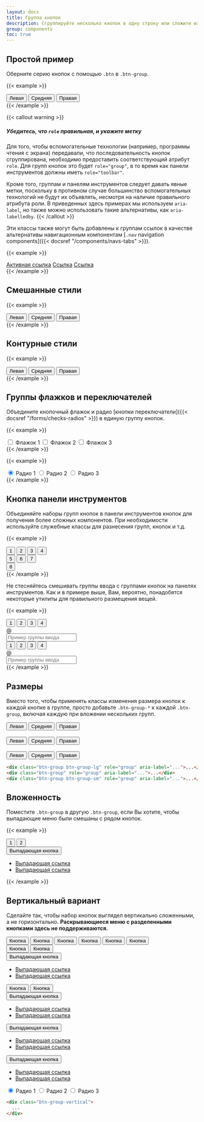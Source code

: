 ```yaml
---
layout: docs
title: Группа кнопок
description: Сгруппируйте несколько кнопок в одну строку или сложите их в вертикальный столбец.
group: components
toc: true
---
```


## Простой пример

Оберните серию кнопок с помощью `.btn` в `.btn-group`.

{{< example >}}
<div class="btn-group" role="group" aria-label="Простой пример">
  <button type="button" class="btn btn-primary">Левая</button>
  <button type="button" class="btn btn-primary">Средняя</button>
  <button type="button" class="btn btn-primary">Правая</button>
</div>
{{< /example >}}

{{< callout warning >}}
##### Убедитесь, что `role` правильная, и укажите метку

Для того, чтобы вспомогательные технологии (например, программы чтения с экрана) передавали, что последовательность кнопок сгруппирована, необходимо предоставить соответствующий атрибут `role`. Для групп кнопок это будет `role="group"`, в то время как панели инструментов должны иметь `role="toolbar"`.

Кроме того, группам и панелям инструментов следует давать явные метки, поскольку в противном случае большинство вспомогательных технологий не будут их объявлять, несмотря на наличие правильного атрибута роли. В приведенных здесь примерах мы используем `aria-label`, но также можно использовать такие альтернативы, как `aria-labelledby`.
{{< /callout >}}

Эти классы также могут быть добавлены к группам ссылок в качестве альтернативы навигационным компонентам [`.nav` navigation components]({{< docsref "/components/navs-tabs" >}}).

{{< example >}}
<div class="btn-group">
  <a href="#" class="btn btn-primary active" aria-current="page">Активная ссылка</a>
  <a href="#" class="btn btn-primary">Ссылка</a>
  <a href="#" class="btn btn-primary">Ссылка</a>
</div>
{{< /example >}}

## Смешанные стили

{{< example >}}
<div class="btn-group" role="group" aria-label="Basic mixed styles example">
  <button type="button" class="btn btn-danger">Левая</button>
  <button type="button" class="btn btn-warning">Средняя</button>
  <button type="button" class="btn btn-success">Правая</button>
</div>
{{< /example >}}

## Контурные стили

{{< example >}}
<div class="btn-group" role="group" aria-label="Basic outlined example">
  <button type="button" class="btn btn-outline-primary">Левая</button>
  <button type="button" class="btn btn-outline-primary">Средняя</button>
  <button type="button" class="btn btn-outline-primary">Правая</button>
</div>
{{< /example >}}

## Группы флажков и переключателей

Объедините кнопочный флажок и радио [кнопки переключатели]({{< docsref "/forms/checks-radios" >}}) в единую группу кнопок.

{{< example >}}
<div class="btn-group" role="group" aria-label="Базовая группа переключателей флажков">
  <input type="checkbox" class="btn-check" id="btncheck1" autocomplete="off">
  <label class="btn btn-outline-primary" for="btncheck1">Флажок 1</label>

  <input type="checkbox" class="btn-check" id="btncheck2" autocomplete="off">
  <label class="btn btn-outline-primary" for="btncheck2">Флажок 2</label>

  <input type="checkbox" class="btn-check" id="btncheck3" autocomplete="off">
  <label class="btn btn-outline-primary" for="btncheck3">Флажок 3</label>
</div>
{{< /example >}}

{{< example >}}
<div class="btn-group" role="group" aria-label="Базовая группа переключателей радио">
  <input type="radio" class="btn-check" name="btnradio" id="btnradio1" autocomplete="off" checked>
  <label class="btn btn-outline-primary" for="btnradio1">Радио 1</label>

  <input type="radio" class="btn-check" name="btnradio" id="btnradio2" autocomplete="off">
  <label class="btn btn-outline-primary" for="btnradio2">Радио 2</label>

  <input type="radio" class="btn-check" name="btnradio" id="btnradio3" autocomplete="off">
  <label class="btn btn-outline-primary" for="btnradio3">Радио 3</label>
</div>
{{< /example >}}

## Кнопка панели инструментов

Объединяйте наборы групп кнопок в панели инструментов кнопок для получения более сложных компонентов. При необходимости используйте служебные классы для разнесения групп, кнопок и т.д.

{{< example >}}
<div class="btn-toolbar" role="toolbar" aria-label="Панель инструментов с группами кнопок">
  <div class="btn-group mr-2" role="group" aria-label="Первая группа">
    <button type="button" class="btn btn-primary">1</button>
    <button type="button" class="btn btn-primary">2</button>
    <button type="button" class="btn btn-primary">3</button>
    <button type="button" class="btn btn-primary">4</button>
  </div>
  <div class="btn-group mr-2" role="group" aria-label="Вторая группа">
    <button type="button" class="btn btn-secondary">5</button>
    <button type="button" class="btn btn-secondary">6</button>
    <button type="button" class="btn btn-secondary">7</button>
  </div>
  <div class="btn-group" role="group" aria-label="Третья группа">
    <button type="button" class="btn btn-info">8</button>
  </div>
</div>
{{< /example >}}

Не стесняйтесь смешивать группы ввода с группами кнопок на панелях инструментов. Как и в примере выше, Вам, вероятно, понадобятся некоторые утилиты для правильного размещения вещей.

{{< example >}}
<div class="btn-toolbar mb-3" role="toolbar" aria-label="Панель инструментов с группами кнопок">
  <div class="btn-group mr-2" role="group" aria-label="Первая группа">
    <button type="button" class="btn btn-outline-secondary">1</button>
    <button type="button" class="btn btn-outline-secondary">2</button>
    <button type="button" class="btn btn-outline-secondary">3</button>
    <button type="button" class="btn btn-outline-secondary">4</button>
  </div>
  <div class="input-group">
    <div class="input-group-text" id="btnGroupAddon">@</div>
    <input type="text" class="form-control" placeholder="Пример группы ввода" aria-label="Пример группы ввода" aria-describedby="btnGroupAddon">
  </div>
</div>

<div class="btn-toolbar justify-content-between" role="toolbar" aria-label="Панель инструментов с группами кнопок">
  <div class="btn-group" role="group" aria-label="Первая группа">
    <button type="button" class="btn btn-outline-secondary">1</button>
    <button type="button" class="btn btn-outline-secondary">2</button>
    <button type="button" class="btn btn-outline-secondary">3</button>
    <button type="button" class="btn btn-outline-secondary">4</button>
  </div>
  <div class="input-group">
    <div class="input-group-text" id="btnGroupAddon2">@</div>
    <input type="text" class="form-control" placeholder="Пример группы ввода" aria-label="Пример группы ввода" aria-describedby="btnGroupAddon2">
  </div>
</div>
{{< /example >}}

## Размеры

Вместо того, чтобы применять классы изменения размера кнопок к каждой кнопке в группе, просто добавьте `.btn-group-*` к каждой `.btn-group`, включая каждую при вложении нескольких групп.

<div class="bd-example">
  <div class="btn-group btn-group-lg" role="group" aria-label="Группа больших кнопок">
    <button type="button" class="btn btn-outline-dark">Левая</button>
    <button type="button" class="btn btn-outline-dark">Средняя</button>
    <button type="button" class="btn btn-outline-dark">Правая</button>
  </div>
  <br>
  <div class="btn-group" role="group" aria-label="Группа кнопок по умолчанию">
    <button type="button" class="btn btn-outline-dark">Левая</button>
    <button type="button" class="btn btn-outline-dark">Средняя</button>
    <button type="button" class="btn btn-outline-dark">Правая</button>
  </div>
  <br>
  <div class="btn-group btn-group-sm" role="group" aria-label="Маленькая группа кнопок">
    <button type="button" class="btn btn-outline-dark">Левая</button>
    <button type="button" class="btn btn-outline-dark">Средняя</button>
    <button type="button" class="btn btn-outline-dark">Правая</button>
  </div>
</div>

```html
<div class="btn-group btn-group-lg" role="group" aria-label="...">...</div>
<div class="btn-group" role="group" aria-label="...">...</div>
<div class="btn-group btn-group-sm" role="group" aria-label="...">...</div>
```

## Вложенность

Поместите `.btn-group` в другую `.btn-group`, если Вы хотите, чтобы выпадающие меню были смешаны с рядом кнопок.

{{< example >}}
<div class="btn-group" role="group" aria-label="Группа кнопок с вложенным раскрывающимся списком">
  <button type="button" class="btn btn-primary">1</button>
  <button type="button" class="btn btn-primary">2</button>

  <div class="btn-group" role="group">
    <button id="btnGroupDrop1" type="button" class="btn btn-primary dropdown-toggle" data-toggle="dropdown" aria-expanded="false">
      Выпадающая кнопка
    </button>
    <ul class="dropdown-menu" aria-labelledby="btnGroupDrop1">
      <li><a class="dropdown-item" href="#">Выпадающая ссылка</a></li>
      <li><a class="dropdown-item" href="#">Выпадающая ссылка</a></li>
    </ul>
  </div>
</div>
{{< /example >}}

## Вертикальный вариант

Сделайте так, чтобы набор кнопок выглядел вертикально сложенными, а не горизонтально. **Раскрывающиеся меню с разделенными кнопками здесь не поддерживаются.**

<div class="bd-example">
  <div class="btn-group-vertical" role="group" aria-label="Вертикальная группа кнопок">
    <button type="button" class="btn btn-dark">Кнопка</button>
    <button type="button" class="btn btn-dark">Кнопка</button>
    <button type="button" class="btn btn-dark">Кнопка</button>
    <button type="button" class="btn btn-dark">Кнопка</button>
    <button type="button" class="btn btn-dark">Кнопка</button>
    <button type="button" class="btn btn-dark">Кнопка</button>
  </div>
</div>

<div class="bd-example">
  <div class="btn-group-vertical" role="group" aria-label="Вертикальная группа кнопок">
    <button type="button" class="btn btn-primary">Кнопка</button>
    <button type="button" class="btn btn-primary">Кнопка</button>
    <div class="btn-group" role="group">
      <button id="btnGroupVerticalDrop1" type="button" class="btn btn-primary dropdown-toggle" data-toggle="dropdown" aria-expanded="false">
        Выпадающая кнопка
      </button>
      <ul class="dropdown-menu" aria-labelledby="btnGroupVerticalDrop1">
        <li><a class="dropdown-item" href="#">Выпадающая ссылка</a></li>
        <li><a class="dropdown-item" href="#">Выпадающая ссылка</a></li>
      </ul>
    </div>
    <button type="button" class="btn btn-primary">Кнопка</button>
    <button type="button" class="btn btn-primary">Кнопка</button>
    <div class="btn-group" role="group">
      <button id="btnGroupVerticalDrop2" type="button" class="btn btn-primary dropdown-toggle" data-toggle="dropdown" aria-expanded="false">
        Выпадающая кнопка
      </button>
      <ul class="dropdown-menu" aria-labelledby="btnGroupVerticalDrop2">
        <li><a class="dropdown-item" href="#">Выпадающая ссылка</a></li>
        <li><a class="dropdown-item" href="#">Выпадающая ссылка</a></li>
      </ul>
    </div>
    <div class="btn-group" role="group">
      <button id="btnGroupVerticalDrop3" type="button" class="btn btn-primary dropdown-toggle" data-toggle="dropdown" aria-expanded="false">
        Выпадающая кнопка
      </button>
      <ul class="dropdown-menu" aria-labelledby="btnGroupVerticalDrop3">
        <li><a class="dropdown-item" href="#">Выпадающая ссылка</a></li>
        <li><a class="dropdown-item" href="#">Выпадающая ссылка</a></li>
      </ul>
    </div>
    <div class="btn-group" role="group">
      <button id="btnGroupVerticalDrop4" type="button" class="btn btn-primary dropdown-toggle" data-toggle="dropdown" aria-expanded="false">
        Выпадающая кнопка
      </button>
      <ul class="dropdown-menu" aria-labelledby="btnGroupVerticalDrop4">
        <li><a class="dropdown-item" href="#">Выпадающая ссылка</a></li>
        <li><a class="dropdown-item" href="#">Выпадающая ссылка</a></li>
      </ul>
    </div>
  </div>
</div>

<div class="bd-example">
  <div class="btn-group-vertical" role="group" aria-label="Vertical radio toggle button group">
    <input type="radio" class="btn-check" name="vbtn-radio" id="vbtn-radio1" autocomplete="off" checked>
    <label class="btn btn-outline-danger" for="vbtn-radio1">Радио 1</label>
    <input type="radio" class="btn-check" name="vbtn-radio" id="vbtn-radio2" autocomplete="off">
    <label class="btn btn-outline-danger" for="vbtn-radio2">Радио 2</label>
    <input type="radio" class="btn-check" name="vbtn-radio" id="vbtn-radio3" autocomplete="off">
    <label class="btn btn-outline-danger" for="vbtn-radio3">Радио 3</label>
  </div>
</div>

```html
<div class="btn-group-vertical">
  ...
</div>
```
